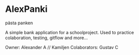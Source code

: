 # AlexPanki
pästa panken

A simple bank application for a schoolproject. Used to practice colaboration, testing, gitflow and more...

Owner: Alexander A // Kamiljen
Colaborators: Gustav C 
